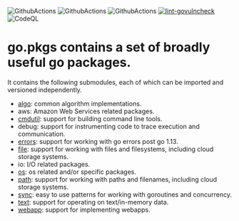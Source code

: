 ![GithubActions](https://github.com/cosnicolaou/pbzip2/actions/workflows/linux.yml/badge.svg)
![GithubActions](https://github.com/cosnicolaou/pbzip2/actions/workflows/macos.yml/badge.svg)
![GithubActions](https://github.com/cosnicolaou/pbzip2/actions/workflows/windows.yml/badge.svg)
[![lint-govulncheck](https://github.com/cloudengio/go.pkgs/actions/workflows/lint-govuln.yml/badge.svg)](https://github.com/cloudengio/go.pkgs/actions/workflows/lint-govuln.yml)![CodeQL](https://github.com/cloudengio/go.pkgs/actions/workflows/codeql.yml/badge.svg)

# go.pkgs contains a set of broadly useful go packages.

It contains the following submodules, each of which can be imported and
versioned independently. 

- [algo](algo/README.md): common algorithm implementations.
- aws: Amazon Web Services related packages.
- [cmdutil](cmdutil/README.md): support for building command line tools.
- debug: support for instrumenting code to trace execution and communication.
- [errors](errors/README.md): support for working with go errors post go 1.13.
- [file](file/README.md): support for working with files and filesystems, including cloud storage systems.
- io: I/O related packages.
- [os](os/README.md): os related and/or specific packages.
- [path](path/README.md): support for working with paths and filenames, including cloud storage systems.
- [sync](sync/README.md): easy to use patterns for working with goroutines and concurrency.
- [text](text/README.md): support for operating on text/in-memory data.
- [webapp](webapp/README.md): support for implementing webapps.
